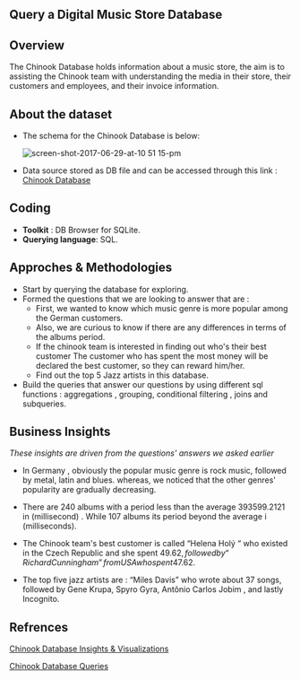## Query a Digital Music Store Database

## Overview
The Chinook Database holds information about a music store, the aim is to assisting the Chinook team with understanding the media in their store, their customers and employees, and their invoice information.

## About the dataset

- The schema for the Chinook Database is below:

   ![screen-shot-2017-06-29-at-10 51 15-pm](https://github.com/hayasalman/Music-SQL-Database/assets/71796909/fb833f8a-9ead-4a14-8ca7-2f8ee367531e)
  
- Data source stored as DB file and can be accessed through this link : [Chinook Database](https://github.com/hayasalman/Music-SQL-Database/blob/main/chinook.db)

## Coding

- **Toolkit** : DB Browser for SQLite.
- **Querying language**: SQL.

## Approches & Methodologies

- Start by querying the database for exploring.
- Formed the questions that we are looking to answer that are :
  - First, we wanted to know which music genre is more popular among the German customers.
  - Also, we are curious to know if there are any differences in terms of the albums period.
  - If the chinook team is interested in finding out who's their best customer The customer who has spent the most money will be declared the best 
    customer, so they can reward him/her.
  - Find out the top 5 Jazz artists in this database.
- Build the queries that answer our questions by using different sql functions : aggregations , grouping, conditional filtering , joins and 
  subqueries.

 ## Business Insights

 *These insights are driven from the questions' answers we asked earlier*
 
- In Germany , obviously the popular music genre is rock music, followed by metal, latin and blues. whereas, we noticed that the other genres' 
  popularity are gradually decreasing.

- There are 240 albums with a period less than the average 393599.2121 in (millisecond) . While 107 albums its period beyond the average i 
  (milliseconds).

- The Chinook team's best customer is called “Helena Holý “ who existed in the Czech Republic and she spent 49.62$, followed by “Richard Cunningham” 
  from USA who spent 47.62$.

- The top five jazz artists are : “Miles Davis” who wrote about 37 songs, followed by Gene Krupa, Spyro Gyra, Antônio Carlos Jobim , and lastly 
  Incognito.

## Refrences

[Chinook Database Insights & Visualizations](https://github.com/hayasalman/Music-SQL-Database/blob/main/SQLProject.pdf)

[Chinook Database Queries](https://github.com/hayasalman/Music-SQL-Database/blob/main/SQL.txt)
  

     
